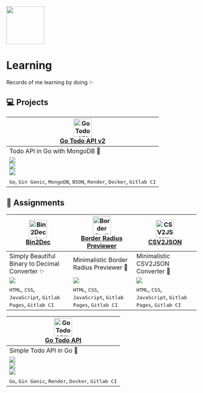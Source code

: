 <div>
  <img src="https://github.com/xkrishguptaa.png" height="100px" width="100px" />
  <br />
  <h1>Learning</h1>
  <p>Records of me learning by doing ✨</p>
</div>

## 💻 Projects


<table>
  <thead>
    <th>
      <a href="https://gitlab.com/xkrishguptaa/go-todo-api">
        <img src="https://gitlab.com/xkrishguptaa/go-todo-api/-/raw/main/assets/logo.png" height="48px" width="48px" alt="Go Todo API v2's logo" />
        <br />
        <b>Go Todo API v2</b>
      </a>
    </th>
  </thead>
  <tbody>
    <tr>
      <td>
        Todo API in Go with MongoDB 🚀
      </td>
    </tr>
    <tr>
      <td>
          <a href="https://go-todo-api-sa9e.onrender.com" title="View Deployed Go Todo API v2">
            <img src="https://img.shields.io/badge/View%20Deployed-2965F1?style=for-the-badge&labelColor=2965F1&logoColor=ffffff&logo=render" />
          </a>
            <br />
          <a href="https://hub.docker.com/r/xkrishguptaa/go-todo-api" title="DockerHub Image Go Todo API v2">
            <img src="https://img.shields.io/badge/DockerHub%20Image-eeeeee?style=for-the-badge&labelColor=eeeeee&logo=docker" />
          </a>
            <br />
          <a href="https://go.postman.co/collections/30796221-e1bec2da-b843-4502-8057-c2a3cb46327c" title="Postman Documentation Go Todo API v2">
            <img src="https://img.shields.io/badge/Postman%20Documentation-eeeeee?style=for-the-badge&labelColor=eeeeee&logo=postman" />
          </a>
      </td>
    </tr>
    <tr>
      <td>
          <kbd>Go</kbd>, 
          <kbd>Gin Gonic</kbd>, 
          <kbd>MongoDB</kbd>, 
          <kbd>BSON</kbd>, 
          <kbd>Render</kbd>, 
          <kbd>Docker</kbd>, 
          <kbd>Gitlab CI</kbd>
      </td>
    </tr>
  </tbody>
</table>


## 🔖 Assignments


<table>
  <thead>
    <th>
      <a href="https://gitlab.com/xkrishguptaa/bin2dec">
        <img src="https://gitlab.com/xkrishguptaa/bin2dec/-/raw/main/assets/logo.png" height="48px" width="48px" alt="Bin2Dec's logo" />
        <br />
        <b>Bin2Dec</b>
      </a>
    </th>
    <th>
      <a href="https://gitlab.com/xkrishguptaa/border-radius-previewer">
        <img src="https://gitlab.com/xkrishguptaa/border-radius-previewer/-/raw/main/assets/logo.png" height="48px" width="48px" alt="Border Radius Previewer's logo" />
        <br />
        <b>Border Radius Previewer</b>
      </a>
    </th>
    <th>
      <a href="https://gitlab.com/xkrishguptaa/csv2json">
        <img src="https://gitlab.com/xkrishguptaa/csv2json/-/raw/main/assets/logo.png" height="48px" width="48px" alt="CSV2JSON's logo" />
        <br />
        <b>CSV2JSON</b>
      </a>
    </th>
  </thead>
  <tbody>
    <tr>
      <td>
        Simply Beautiful Binary to Decimal Converter ✨
      </td>
      <td>
        Minimalistic Border Radius Previewer 💄
      </td>
      <td>
        Minimalistic CSV2JSON Converter 🎨
      </td>
    </tr>
    <tr>
      <td>
          <a href="https://xkrishguptaa.gitlab.io/bin2dec" title="View Deployed Bin2Dec">
            <img src="https://img.shields.io/badge/View%20Deployed-2965F1?style=for-the-badge&labelColor=2965F1&logoColor=ffffff&logo=googlechrome" />
          </a>
      </td>
      <td>
          <a href="https://xkrishguptaa.gitlab.io/border-radius-previewer" title="View Deployed Border Radius Previewer">
            <img src="https://img.shields.io/badge/View%20Deployed-2965F1?style=for-the-badge&labelColor=2965F1&logoColor=ffffff&logo=googlechrome" />
          </a>
      </td>
      <td>
          <a href="https://xkrishguptaa.gitlab.io/csv2json" title="View Deployed CSV2JSON">
            <img src="https://img.shields.io/badge/View%20Deployed-2965F1?style=for-the-badge&labelColor=2965F1&logoColor=ffffff&logo=googlechrome" />
          </a>
      </td>
    </tr>
    <tr>
      <td>
          <kbd>HTML</kbd>, 
          <kbd>CSS</kbd>, 
          <kbd>JavaScript</kbd>, 
          <kbd>Gitlab Pages</kbd>, 
          <kbd>Gitlab CI</kbd>
      </td>
      <td>
          <kbd>HTML</kbd>, 
          <kbd>CSS</kbd>, 
          <kbd>JavaScript</kbd>, 
          <kbd>Gitlab Pages</kbd>, 
          <kbd>Gitlab CI</kbd>
      </td>
      <td>
          <kbd>HTML</kbd>, 
          <kbd>CSS</kbd>, 
          <kbd>JavaScript</kbd>, 
          <kbd>Gitlab Pages</kbd>, 
          <kbd>Gitlab CI</kbd>
      </td>
    </tr>
  </tbody>
</table>


<table>
  <thead>
    <th>
      <a href="https://gitlab.com/xkrishguptaa/go-todo-api/-/releases/v1.0.0">
        <img src="https://gitlab.com/xkrishguptaa/go-todo-api/-/raw/main/assets/logo.png" height="48px" width="48px" alt="Go Todo API's logo" />
        <br />
        <b>Go Todo API</b>
      </a>
    </th>
  </thead>
  <tbody>
    <tr>
      <td>
        Simple Todo API in Go 🚀
      </td>
    </tr>
    <tr>
      <td>
          <a href="https://go-todo-api-sa9e.onrender.com" title="View Deployed Go Todo API">
            <img src="https://img.shields.io/badge/View%20Deployed-2965F1?style=for-the-badge&labelColor=2965F1&logoColor=ffffff&logo=render" />
          </a>
            <br />
          <a href="https://hub.docker.com/layers/xkrishguptaa/go-todo-api/e6679481a6ec931de9615fb1d5055694a2bae894/images/sha256-ca56aa7d23916a342460fd3bd59e181b79c6935ed775a0f17aacc3bef6da738f?context&#x3D;repo" title="DockerHub Image Go Todo API">
            <img src="https://img.shields.io/badge/DockerHub%20Image-eeeeee?style=for-the-badge&labelColor=eeeeee&logo=docker" />
          </a>
            <br />
          <a href="https://go.postman.co/collections/30796221-cdf39375-8b13-4130-95c1-d0db3687e53e" title="Postman Documentation Go Todo API">
            <img src="https://img.shields.io/badge/Postman%20Documentation-eeeeee?style=for-the-badge&labelColor=eeeeee&logo=postman" />
          </a>
      </td>
    </tr>
    <tr>
      <td>
          <kbd>Go</kbd>, 
          <kbd>Gin Gonic</kbd>, 
          <kbd>Render</kbd>, 
          <kbd>Docker</kbd>, 
          <kbd>Gitlab CI</kbd>
      </td>
    </tr>
  </tbody>
</table>

